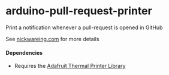 arduino-pull-request-printer
============================

Print a notification whenever a pull-request is opened in GitHub

See [nickwareing.com](http://nickwareing.com) for more details

#### Dependencies

- Requires the [Adafruit Thermal Printer Library](https://github.com/adafruit/Adafruit-Thermal-Printer-Library)
